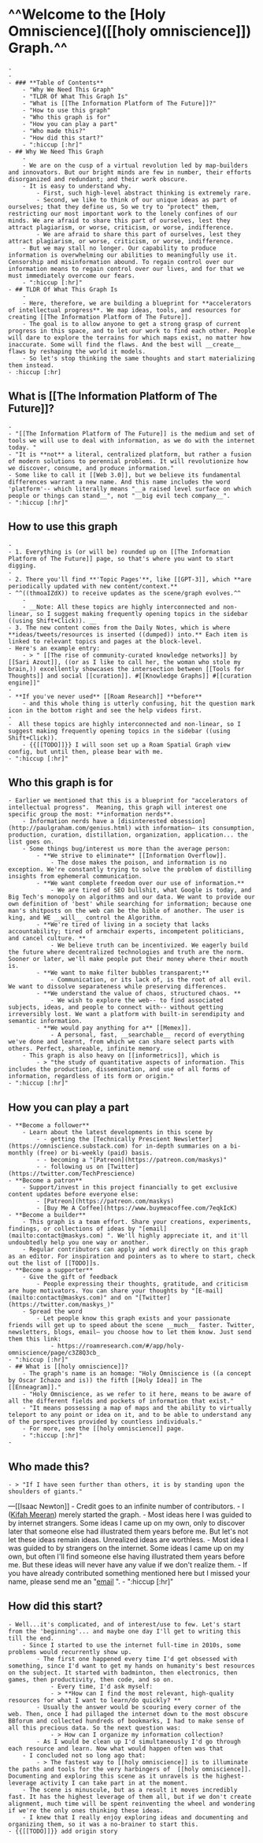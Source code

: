 # ^^**Welcome to the** [Holy Omniscience]([[holy omniscience]]) **Graph.**^^

    - 
    - 
    - ### **Table of Contents**
        - "Why We Need This Graph"
        - "TLDR Of What This Graph Is"
        - "What is [[The Information Platform of The Future]]?"
        - "How to use this graph"
        - "Who this graph is for"
        - "How you can play a part"
        - "Who made this?"
        - "How did this start?"
        - ":hiccup [:hr]"
    - ## Why We Need This Graph
        - 
        - We are on the cusp of a virtual revolution led by map-builders and innovators. But our bright minds are few in number, their efforts disorganized and redundant; and their work obscure.
        - It is easy to understand why.
            - First, such high-level abstract thinking is extremely rare.
            - Second, we like to think of our unique ideas as part of ourselves; that they define us, So we try to "protect" them, restricting our most important work to the lonely confines of our minds. We are afraid to share this part of ourselves, lest they attract plagiarism, or worse, criticism, or worse, indifference. 
            - We are afraid to share this part of ourselves, lest they attract plagiarism, or worse, criticism, or worse, indifference. 
        - But we may stall no longer. Our capability to produce information is overwhelming our abilities to meaningfully use it. Censorship and misinformation abound. To regain control over our information means to regain control over our lives, and for that we must immediately overcome our fears.
        - ":hiccup [:hr]"
    - ## TLDR Of What This Graph Is
        - 
        - Here, therefore, we are building a blueprint for **accelerators of intellectual progress**. We map ideas, tools, and resources for creating [[The Information Platform of The Future]]. 
        - The goal is to allow anyone to get a strong grasp of current progress in this space, and to let our work to find each other. People will dare to explore the terrains for which maps exist, no matter how inaccurate. Some will find the flaws. And the best will __create__ flaws by reshaping the world it models.
        - So let's stop thinking the same thoughts and start materializing them instead. 
    - :hiccup [:hr]
## What is [[The Information Platform of The Future]]?
    - 
    - "[[The Information Platform of The Future]] is the medium and set of tools we will use to deal with information, as we do with the internet today. " 
    - "It is **not** a literal, centralized platform, but rather a fusion of modern solutions to perennial problems. It will revolutionize how we discover, consume, and produce information."
    - Some like to call it [[Web 3.0]], but we believe its fundamental differences warrant a new name. And this name includes the word 'platform'-- which literally means "__a raised level surface on which people or things can stand__", not "__big evil tech company__".
    - ":hiccup [:hr]"
## How to use this graph
    - 
    - 1. Everything is (or will be) rounded up on [[The Information Platform of The Future]] page, so that's where you want to start digging.
    - 
    - 2. There you'll find **'Topic Pages'**, like [[GPT-3]], which **are periodically updated with new content/context.** 
    - ^^((thmoaIZdX)) to receive updates as the scene/graph evolves.^^
        - 
        - __Note: All these topics are highly interconnected and non-linear, so I suggest making frequently opening topics in the sidebar ((using Shift+Click)). __
    - 3. The new content comes from the Daily Notes, which is where **ideas/tweets/resources is inserted ((dumped)) into.** Each item is linked to relevant topics and pages at the block-level. 
    - Here's an example entry:
        - > " [[The rise of community-curated knowledge networks]] by [[Sari Azout]], ((or as I like to call her, the woman who stole my brain,)) excellently showcases the intersection between [[Tools for Thoughts]] and social [[curation]]. #[[Knowledge Graphs]] #[[curation engine]]"
    - 
    - **If you've never used** [[Roam Research]] **before**
        - and this whole thing is utterly confusing, hit the question mark icon in the bottom right and see the help videos first.
    - 
    -  All these topics are highly interconnected and non-linear, so I suggest making frequently opening topics in the sidebar ((using Shift+Click)). 
        - {{[[TODO]]}} I will soon set up a Roam Spatial Graph view config, but until then, please bear with me.
    - ":hiccup [:hr]"
## Who this graph is for
    - Earlier we mentioned that this is a blueprint for "accelerators of intellectual progress".  Meaning, this graph will interest one specific group the most: **information nerds**.
        - Information nerds have a [disinterested obsession](http://paulgraham.com/genius.html) with information— its consumption, production, curation, distillation, organization, application... the list goes on.
        - Some things bug/interest us more than the average person:
            - **We strive to eliminate** [[Information Overflow]].
                - The dose makes the poison, and information is no exception. We're constantly trying to solve the problem of distilling insights from ephemeral communication. 
            - **We want complete freedom over our use of information.**
                - We are tired of SEO bullshit, what Google is today, and Big Tech's monopoly on algorithms and our data. We want to provide our own definition of 'best' while searching for information; because one man's shitposts on the web can be the bible of another. The user is king, and WE __will__ control the Algorithm.
            - **We're tired of living in a society that lacks accountability; tired of armchair experts, incompetent politicians, and cancel culture. **
                - We believe truth can be incentivized. We eagerly build the future where decentralized technologies and truth are the norm.  Sooner or later, we'll make people put their money where their mouth is.
            - **We want to make filter bubbles transparent;**
                - Communication, or its lack of, is the root of all evil. We want to dissolve separateness while preserving differences.
            - **We understand the value of chaos, structured chaos. **
                - We wish to explore the web-- to find associated subjects, ideas, and people to connect with-- without getting irreversibly lost. We want a platform with built-in serendipity and semantic information.
            - **We would pay anything for a** [[Memex]].
                - A personal, fast, __searchable__ record of everything we've done and learnt, from which we can share select parts with others. Perfect, shareable, infinite memory.
        - This graph is also heavy on [[informetrics]], which is
            - > "the study of quantitative aspects of information. This includes the production, dissemination, and use of all forms of information, regardless of its form or origin."
    - ":hiccup [:hr]"
## How you can play a part
    - **Become a follower**
        - Learn about the latest developments in this scene by
            - - getting the [Technically Prescient Newsletter](https://omniscience.substack.com) for in-depth summaries on a bi-monthly (free) or bi-weekly (paid) basis.
            - - becoming a "[Patreon](https://patreon.com/maskys)"
            - - following us on [Twitter](https://twitter.com/TechPrescience)
    - **Become a patron**
        - Support/invest in this project financially to get exclusive content updates before everyone else:
            - [Patreon](https://patreon.com/maskys)
            - [Buy Me A Coffee](https://www.buymeacoffee.com/7eqkIcK)
    - **Become a builder**
        - This graph is a team effort. Share your creations, experiments, findings, or collections of ideas by "[email](mailto:contact@maskys.com) ". We'll highly appreciate it, and it'll undoubtedly help you one way or another. 
        - Regular contributors can apply and work directly on this graph as an editor. For inspiration and pointers as to where to start, check out the list of [[TODO]]s. 
    - **Become a supporter**
        - Give the gift of feedback
            - People expressing their thoughts, gratitude, and criticism are huge motivators. You can share your thoughts by "[E-mail](mailto:contact@maskys.com)" and on "[Twitter](https://twitter.com/maskys_)"
        - Spread the word
            - Let people know this graph exists and your passionate friends will get up to speed about the scene __much__ faster. Twitter, newsletters, blogs, email— you choose how to let them know. Just send them this link:
                - https://roamresearch.com/#/app/holy-omniscience/page/c3Z8Q3cb_
    - ":hiccup [:hr]"
    - ## What is [[holy omniscience]]?
        - The graph's name is an homage: "Holy Omniscience is ((a concept by Oscar Ichazo and is)) the fifth [[Holy Idea]] in The [[Enneagram]]."
        - "Holy Omniscience, as we refer to it here, means to be aware of all the different fields and pockets of information that exist."
        - "It means possessing a map of maps and the ability to virtually teleport to any point or idea on it, and to be able to understand any of the perspectives provided by countless individuals."
        - For more, see the [[holy omniscience]] page.
        - ":hiccup [:hr]"
    - 
## Who made this?
    - > "If I have seen further than others, it is by standing upon the shoulders of giants." 
  —[[Isaac Newton]]
    - Credit goes to an infinite number of contributors. 
    - I ([Kifah Meeran](https://twitter.com/maskys_)) merely started the graph. 
    - Most ideas here I was guided to by internet strangers. Some ideas I came up on my own, only to discover later that someone else had illustrated them years before me. But let's not let these ideas remain ideas. Unrealized ideas are worthless.
        - Most idea I was guided to by strangers on the internet. Some ideas I came up on my own, but often I'll find someone else having illustrated them years before me. But these ideas will never have any value if we don't realize them.
    - If you have already contributed something mentioned here but I missed your name, please send me an "[email](mailto:contact@maskys.com) ".
    - ":hiccup [:hr]"
## How did this start?
    - Well...it's complicated, and of interest/use to few. Let's start from the 'beginning'... and maybe one day I'll get to writing this till the end.
        - Since I started to use the internet full-time in 2010s, some problems would recurrently show up.
            - The first one happened every time I'd get obsessed with something, since I'd want to get my hands on humanity's best resources on the subject. It started with badminton, then electronics, then games, then productivity, then code, and so on.
                - Every time, I'd ask myself:
                - > **How can I find the most relevant, high-quality resources for what I want to learn/do quickly? **
            - Usually the answer would be scouring every corner of the web. Then, once I had pillaged the internet down to the most obscure BBforum and collected hundreds of bookmarks, I had to make sense of all this precious data. So the next question was: 
                - > How can I organize my information collection? 
            - As I would be clean up I'd simultaneously I'd go through each resource and learn. Now what would happen often was that
        - I concluded not so long ago that:
            - > The fastest way to [[holy omniscience]] is to illuminate the paths and tools for the very harbingers of  [[holy omniscience]]. Documenting and exploring this scene as it unravels is the highest-leverage activity I can take part in at the moment.
        - The scene is minuscule, but as a result it moves incredibly fast. It has the highest leverage of them all, but if we don't create alignment, much time will be spent reinventing the wheel and wondering if we're the only ones thinking these ideas.
        - I knew that I really enjoy exploring ideas and documenting and organizing them, so it was a no-brainer to start this.
    - {{[[TODO]]}} add origin story 
